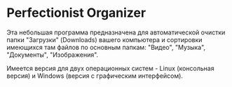 # Perfectionist Organizer
Эта небольшая программа предназначена для автоматической очистки папки "Загрузки" (Downloads) вашего компьютера и сортировки имеющихся там файлов по основным папкам: "Видео", "Музыка", "Документы", "Изображения".

Имеется версия для двух операционных систем - Linux (консольная версия) и Windows (версия с графическим интерфейсом). 